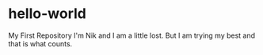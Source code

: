 # hello-world
My First Repository
I'm Nik and I am a little lost. But I am trying my best and that is what counts.
